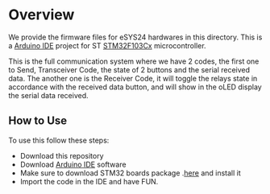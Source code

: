 # Overview
We provide the firmware files for eSYS24 hardwares in this directory. This is a [Arduino IDE](https://www.arduino.cc/) project for ST [STM32F103Cx](https://www.st.com/resource/en/datasheet/stm32f103c8.pdf) microcontroller.

This is the full communication system where we have 2 codes, the first one to Send, Transceiver Code, the state of 2 buttons and the serial received data. The another one is the Receiver Code, it will toggle the relays state in accordance with the received data button, and will show in the oLED display the serial data received.

## How to Use
To use this follow these steps:
- Download this repository
- Download [Arduino IDE](https://www.arduino.cc/en/software) software
- Make sure to download STM32 boards package .[here](https://github.com/stm32duino/Arduino_Core_STM32) and install it
- Import the code in the IDE and have FUN.
